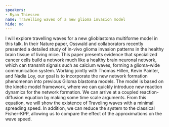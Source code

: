 ```yaml
---
speakers:
- Ryan Thiessen
name: Travelling waves of a new glioma invasion model
hide: no
---
```

I will explore travelling waves for a new glioblastoma multiforme model in this talk. In their Nature paper, Osswald and collaborators recently presented a detailed study of in-vivo glioma invasion patterns in the healthy brain tissue of living mice. This paper presents evidence that specialized cancer cells build a network much like a healthy brain neuronal network, which can transmit signals such as calcium waves, forming a glioma-wide communication system. Working jointly with Thomas Hillen, Kevin Painter, and Nadia Loy, our goal is to incorporate the new network formation phenomenon into previous Giloma blastoma models. The model is based on the kinetic model framework, where we can quickly introduce new reaction dynamics for the network formation. We can arrive at a coupled reaction-diffusion equation by making some time scale arguments. From this equation, we will show the existence of Traveling waves with a minimal spreading speed. In addition, we can reduce the system to the classical Fisher-KPP, allowing us to compare the effect of the approximations on the wave speed.


